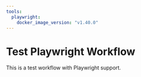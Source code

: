 ```yaml
---
tools:
  playwright:
    docker_image_version: "v1.40.0"
---
```


# Test Playwright Workflow  

This is a test workflow with Playwright support.